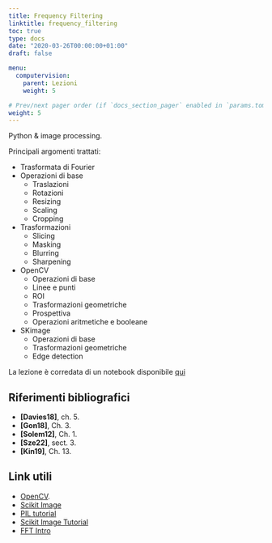 ```yaml
---
title: Frequency Filtering
linktitle: frequency_filtering
toc: true
type: docs
date: "2020-03-26T00:00:00+01:00"
draft: false

menu:
  computervision:
    parent: Lezioni
    weight: 5

# Prev/next pager order (if `docs_section_pager` enabled in `params.toml`)
weight: 5
---
```


Python & image processing.

Principali argomenti trattati:

- Trasformata di Fourier
- Operazioni di base
  - Traslazioni
  - Rotazioni
  - Resizing
  - Scaling
  - Cropping
- Trasformazioni
  - Slicing 
  - Masking 
  - Blurring
  - Sharpening
- OpenCV
  - Operazioni di base
  - Linee e punti
  - ROI
  - Trasformazioni geometriche
  - Prospettiva
  - Operazioni aritmetiche e booleane
- SKimage
  - Operazioni di base
  - Trasformazioni geometriche
  - Edge detection

La lezione è corredata di un notebook disponibile [qui](https://github.com/gmanco/cv_notebooks/blob/master/labs_lecture/lab02)



## Riferimenti bibliografici

- **[Davies18]**, ch. 5. 
- **[Gon18]**, Ch. 3. 
- **[Solem12]**, Ch. 1.
- **[Sze22]**, sect. 3.
- **[Kin19]**, Ch. 13.

## Link utili

- [OpenCV](https://docs.opencv.org/master/index.html). 
- [Scikit Image](https://scikit-image.org/docs/stable/api/api.html)
- [PIL tutorial](https://pillow.readthedocs.io/en/stable/handbook/tutorial.html)
- [Scikit Image Tutorial](https://github.com/scikit-image/skimage-tutorials)
- [FFT Intro](https://www.youtube.com/watch?v=spUNpyF58BY)

